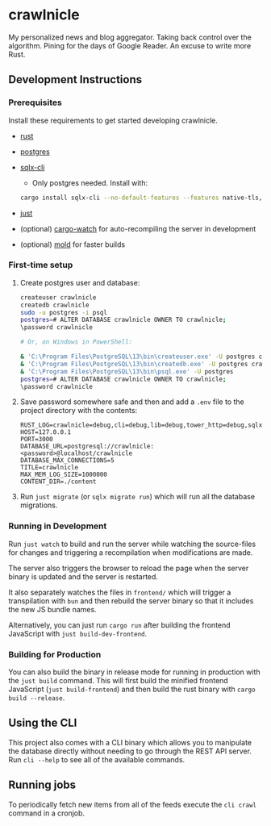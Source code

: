 # crawlnicle

My personalized news and blog aggregator. Taking back control over the
algorithm. Pining for the days of Google Reader. An excuse to write more Rust.

## Development Instructions

### Prerequisites

Install these requirements to get started developing crawlnicle.

* [rust](https://www.rust-lang.org/)
* [postgres](https://www.postgresql.org/)
* [sqlx-cli](https://crates.io/crates/sqlx-cli)
  * Only postgres needed. Install with:

   ```bash
   cargo install sqlx-cli --no-default-features --features native-tls,postgres
   ```

* [just](https://github.com/casey/just#installation)
* (optional) [cargo-watch](https://github.com/watchexec/cargo-watch#install) for
auto-recompiling the server in development
* (optional) [mold](https://github.com/rui314/mold#installation) for faster
builds

### First-time setup

1. Create postgres user and database:

   ```bash
   createuser crawlnicle
   createdb crawlnicle
   sudo -u postgres -i psql
   postgres=# ALTER DATABASE crawlnicle OWNER TO crawlnicle;
   \password crawlnicle

   # Or, on Windows in PowerShell:

   & 'C:\Program Files\PostgreSQL\13\bin\createuser.exe' -U postgres crawlnicle
   & 'C:\Program Files\PostgreSQL\13\bin\createdb.exe' -U postgres crawlnicle
   & 'C:\Program Files\PostgreSQL\13\bin\psql.exe' -U postgres
   postgres=# ALTER DATABASE crawlnicle OWNER TO crawlnicle;
   \password crawlnicle
   ```

1. Save password somewhere safe and then and add a `.env` file to the project
   directory with the contents:

   ```env
   RUST_LOG=crawlnicle=debug,cli=debug,lib=debug,tower_http=debug,sqlx=debug
   HOST=127.0.0.1
   PORT=3000
   DATABASE_URL=postgresql://crawlnicle:<password>@localhost/crawlnicle
   DATABASE_MAX_CONNECTIONS=5
   TITLE=crawlnicle
   MAX_MEM_LOG_SIZE=1000000
   CONTENT_DIR=./content
   ```

1. Run `just migrate` (or `sqlx migrate run`) which will run all the database
   migrations.

### Running in Development

Run `just watch` to build and run the server while watching the source-files for
changes and triggering a recompilation when modifications are made.

The server also triggers the browser to reload the page when the server binary
is updated and the server is restarted.

It also separately watches the files in `frontend/` which will trigger a
transpilation with `bun` and then rebuild the server binary so that it includes
the new JS bundle names.

Alternatively, you can just run `cargo run` after building the frontend
JavaScript with `just build-dev-frontend`.

### Building for Production

You can also build the binary in release mode for running in production with the
`just build` command. This will first build the minified frontend JavaScript
(`just build-frontend`) and then build the rust binary with `cargo build
--release`.

## Using the CLI

This project also comes with a CLI binary which allows you to manipulate the
database directly without needing to go through the REST API server. Run
`cli --help` to see all of the available commands.

## Running jobs

To periodically fetch new items from all of the feeds execute the `cli crawl`
command in a cronjob.
